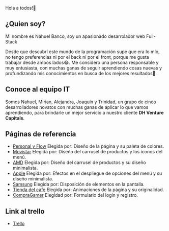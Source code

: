 Hola a todos!👋

## ¿Quien soy?
Mi nombre es Nahuel Banco, soy un apasionado desarrolador web Full-Stack 

Desde que descubrí este mundo de la programación supe que era lo mío, no tengo preferencias ni por el back ni por el front, porque me gusta trabajar desde ambos lados😂. 
Me considero una persona responsable y muy entusiasta, con muchas ganas de seguir aprendiendo cosas nuevas y profundizando mis conocimientos en busca de los mejores resultados💪. 

## Conoce al equipo IT
Somos Nahuel, Mirian, Alejandra, Joaquín y Trinidad, un grupo de cinco desarrolladores novatos con muchas ganas de aplicar lo que vamos aprendiendo, para brindarle un mejor servicio a nuestro cliente **DH Venture Capitals**.

## Páginas de referencia
- [Personal y Flow](https://www.personal.com.ar/)
    Elegida por: Diseño de la página y su paleta de colores.
- [Movistar](https://www.movistar.com.ar/)
    Elegida por: Diseño del carrusel de productos y los íconos del menú.
- [AMD](https://www.amd.com/es.html)
    Elegida por: Diseño del carrusel de productos y su diseño minimalista.
- [Apple](https://www.apple.com/)
    Elegida por: Efectos en el despliegue de opciones del menú y su diseño minimalista.
- [Samsung](https://www.samsung.com/ar/)
    Elegida por: Disposición de elementos en la pantalla.
- [Tienda del cafe](https://latiendadelcafe.co/)
    Elegida por: Animaciones de la página y su originalidad.
- [CompraGamer](https://compragamer.com/)
    Elegidad por: Formulario del login y registro.

## Link al trello
- [Trello](https://trello.com/b/WljNDTT4/sprintsgrupo-3)
